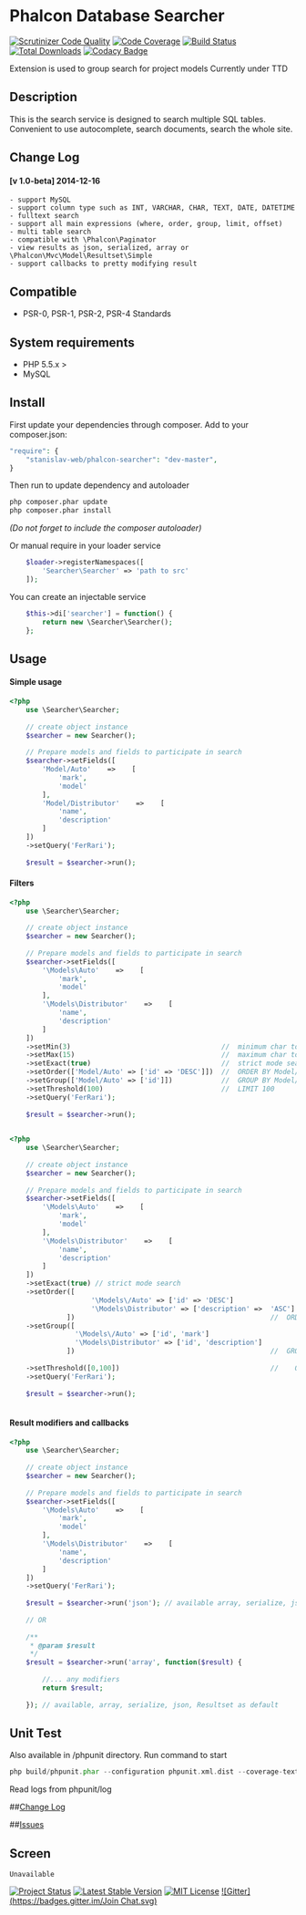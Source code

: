 # Phalcon Database Searcher

[![Scrutinizer Code Quality](https://scrutinizer-ci.com/g/stanislav-web/Searcher/badges/quality-score.png?b=master)](https://scrutinizer-ci.com/g/stanislav-web/Searcher/?branch=master) [![Code Coverage](https://scrutinizer-ci.com/g/stanislav-web/Searcher/badges/coverage.png?b=master)](https://scrutinizer-ci.com/g/stanislav-web/Searcher/?branch=master) [![Build Status](https://travis-ci.org/stanislav-web/Searcher.svg?branch=master)](https://travis-ci.org/stanislav-web/Searcher) [![Total Downloads](https://poser.pugx.org/stanislav-web/phalcon-searcher/downloads.svg)](https://packagist.org/packages/stanislav-web/phalcon-searcher) [![Codacy Badge](https://www.codacy.com/project/badge/d616577e94f64a1a9678e18676845dda)](https://www.codacy.com/public/stanisov/Searcher)

Extension is used to group search for project models Currently under TTD

## Description
This is the search service is designed to search multiple SQL tables. Convenient to use autocomplete, search documents, search the whole site.

## Change Log 

#### [v 1.0-beta] 2014-12-16
    - support MySQL
    - support column type such as INT, VARCHAR, CHAR, TEXT, DATE, DATETIME
    - fulltext search
    - support all main expressions (where, order, group, limit, offset)
    - multi table search
    - compatible with \Phalcon\Paginator
    - view results as json, serialized, array or \Phalcon\Mvc\Model\Resultset\Simple
    - support callbacks to pretty modifying result

## Compatible
- PSR-0, PSR-1, PSR-2, PSR-4 Standards

## System requirements
- PHP 5.5.x >
- MySQL

## Install
First update your dependencies through composer. Add to your composer.json:
```php
"require": {
    "stanislav-web/phalcon-searcher": "dev-master",
}
```
Then run to update dependency and autoloader 
```python
php composer.phar update
php composer.phar install
```
_(Do not forget to include the composer autoloader)_

Or manual require in your loader service
```php
    $loader->registerNamespaces([
        'Searcher\Searcher' => 'path to src'
    ]);
```
You can create an injectable service
```php
    $this->di['searcher'] = function() {
        return new \Searcher\Searcher();
    };
```
## Usage

#### Simple usage

```php
<?php 
    use \Searcher\Searcher;
     
    // create object instance
    $searcher = new Searcher();
    
    // Prepare models and fields to participate in search
    $searcher->setFields([
        'Model/Auto'    =>    [
            'mark',
            'model'
        ],
        'Model/Distributor'    =>    [
            'name',
            'description'
        ]
    ])
    ->setQuery('FerRari');
    
    $result = $searcher->run();
```

#### Filters

```php
<?php 
    use \Searcher\Searcher;
     
    // create object instance
    $searcher = new Searcher();
    
    // Prepare models and fields to participate in search
    $searcher->setFields([
        '\Models\Auto'    =>    [
            'mark',
            'model'
        ],
        '\Models\Distributor'    =>    [
            'name',
            'description'
        ]
    ])
    ->setMin(3)                                     //  minimum char to query
    ->setMax(15)                                    //  maximum char to query
    ->setExact(true)                                //  strict mode search 
    ->setOrder(['Model/Auto' => ['id' => 'DESC']])  //  ORDER BY Model/Auto.id DESC
    ->setGroup(['Model/Auto' => ['id']])            //  GROUP BY Model/Auto.id
    ->setThreshold(100)                             //  LIMIT 100
    ->setQuery('FerRari');
    
    $result = $searcher->run();
    
```

```php
<?php 
    use \Searcher\Searcher;
     
    // create object instance
    $searcher = new Searcher();
    
    // Prepare models and fields to participate in search
    $searcher->setFields([
        '\Models\Auto'    =>    [
            'mark',
            'model'
        ],
        '\Models\Distributor'    =>    [
            'name',
            'description'
        ]
    ])
    ->setExact(true) // strict mode search 
    ->setOrder([
                    '\Models\/Auto' => ['id' => 'DESC']
                    '\Models\Distributor' => ['description' =>  'ASC']
              ])                                                //  ORDER BY Model/Auto.id DESC, Model/Distributor.description ASC
    ->setGroup([
                '\Models\/Auto' => ['id', 'mark']
                '\Models\Distributor' => ['id', 'description']
              ])                                                //  GROUP BY Model/Auto.id, Model/Auto.mark, Model/Distributor.id, Model/Distributor.description 
    
    ->setThreshold([0,100])                                     //    OFFSET 0, LIMIT 100
    ->setQuery('FerRari');
    
    $result = $searcher->run();
    
```

#### Result modifiers and callbacks
```php
<?php 
    use \Searcher\Searcher;
     
    // create object instance
    $searcher = new Searcher();
    
    // Prepare models and fields to participate in search
    $searcher->setFields([
        '\Models\Auto'    =>    [
            'mark',
            'model'
        ],
        '\Models\Distributor'    =>    [
            'name',
            'description'
        ]
    ])
    ->setQuery('FerRari');
    
    $result = $searcher->run('json'); // available array, serialize, json, Resultset as default
    
    // OR
    
    /**
     * @param $result 
     */
    $result = $searcher->run('array', function($result) {
        
        //... any modifiers 
        return $result;
             
    }); // available, array, serialize, json, Resultset as default

```

## Unit Test
Also available in /phpunit directory. Run command to start
```php
php build/phpunit.phar --configuration phpunit.xml.dist --coverage-text
```

Read logs from phpunit/log

##[Change Log](https://github.com/stanislav-web/Searcher/blob/master/CHANGELOG.md "Change Log")

##[Issues](https://github.com/stanislav-web/Searcher/issues "Issues")

## Screen
```
Unavailable
```
[![Project Status](http://stillmaintained.com/stanislav-web/Searcher.svg)](http://stillmaintained.com/stanislav-web/Searcher) [![Latest Stable Version](https://poser.pugx.org/stanislav-web/phalcon-searcher/v/stable.svg)](https://packagist.org/packages/stanislav-web/phalcon-searcher) [![MIT License](https://poser.pugx.org/stanislav-web/phalcon-searcher/license.svg)](https://packagist.org/packages/stanislav-web/phalcon-searcher) [![Gitter](https://badges.gitter.im/Join Chat.svg)](https://gitter.im/stanislav-web/Searcher?utm_source=badge&utm_medium=badge&utm_campaign=pr-badge&utm_content=body_badge)

